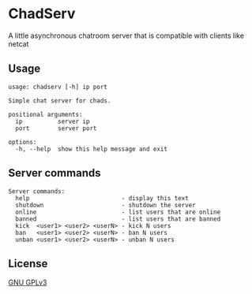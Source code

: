 # ChadServ
A little asynchronous chatroom server that is compatible with clients like netcat

## Usage
```console
usage: chadserv [-h] ip port

Simple chat server for chads.

positional arguments:
  ip          server ip
  port        server port

options:
  -h, --help  show this help message and exit

```

## Server commands
```console
Server commands:
  help                          - display this text
  shutdown                      - shutdown the server
  online                        - list users that are online
  banned                        - list users that are banned
  kick  <user1> <user2> <userN> - kick N users
  ban   <user1> <user2> <userN> - ban N users
  unban <user1> <user2> <userN> - unban N users
```

## License
[GNU GPLv3](https://choosealicense.com/licenses/gpl-3.0/)
